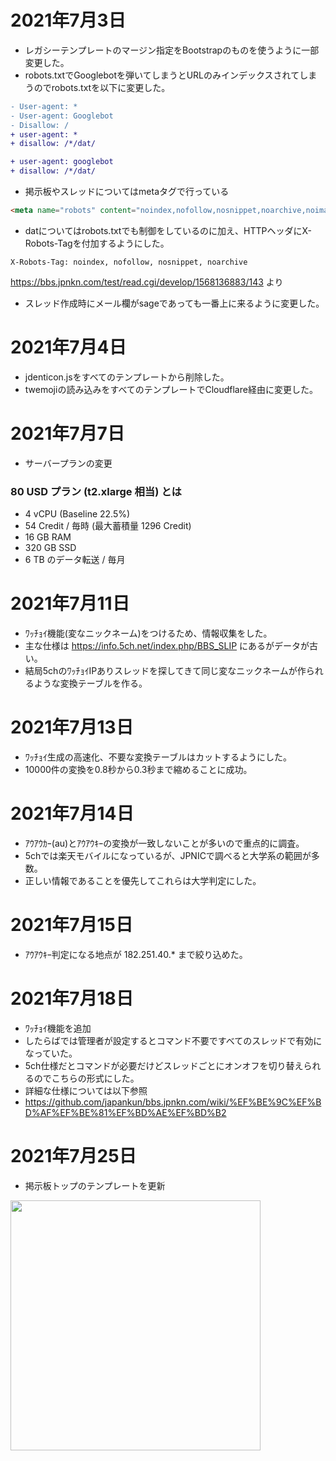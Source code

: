 # 2021年7月3日

- レガシーテンプレートのマージン指定をBootstrapのものを使うように一部変更した。
- robots.txtでGooglebotを弾いてしまうとURLのみインデックスされてしまうのでrobots.txtを以下に変更した。

```diff
- User-agent: *
- User-agent: Googlebot
- Disallow: /
+ user-agent: *
+ disallow: /*/dat/

+ user-agent: googlebot
+ disallow: /*/dat/
```

- 掲示板やスレッドについてはmetaタグで行っている
```html
<meta name="robots" content="noindex,nofollow,nosnippet,noarchive,noimageindex">
```

- datについてはrobots.txtでも制御をしているのに加え、HTTPヘッダにX-Robots-Tagを付加するようにした。
```
X-Robots-Tag: noindex, nofollow, nosnippet, noarchive
```

https://bbs.jpnkn.com/test/read.cgi/develop/1568136883/143 より
- スレッド作成時にメール欄がsageであっても一番上に来るように変更した。

# 2021年7月4日

- jdenticon.jsをすべてのテンプレートから削除した。
- twemojiの読み込みをすべてのテンプレートでCloudflare経由に変更した。

# 2021年7月7日

- サーバープランの変更

### 80 USD プラン (t2.xlarge 相当) とは

- 4 vCPU (Baseline 22.5%)
- 54 Credit / 毎時 (最大蓄積量 1296 Credit)
- 16 GB RAM
- 320 GB SSD
- 6 TB のデータ転送 / 毎月


# 2021年7月11日

- ﾜｯﾁｮｲ機能(変なニックネーム)をつけるため、情報収集をした。
- 主な仕様は https://info.5ch.net/index.php/BBS_SLIP にあるがデータが古い。
- 結局5chのﾜｯﾁｮｲIPありスレッドを探してきて同じ変なニックネームが作られるような変換テーブルを作る。

# 2021年7月13日

- ﾜｯﾁｮｲ生成の高速化、不要な変換テーブルはカットするようにした。
- 10000件の変換を0.8秒から0.3秒まで縮めることに成功。

# 2021年7月14日

- ｱｳｱｳｶｰ(au)とｱｳｱｳｷｰの変換が一致しないことが多いので重点的に調査。
- 5chでは楽天モバイルになっているが、JPNICで調べると大学系の範囲が多数。
- 正しい情報であることを優先してこれらは大学判定にした。

# 2021年7月15日

- ｱｳｱｳｷｰ判定になる地点が 182.251.40.* まで絞り込めた。

# 2021年7月18日

- ﾜｯﾁｮｲ機能を追加
- したらばでは管理者が設定するとコマンド不要ですべてのスレッドで有効になっていた。
- 5ch仕様だとコマンドが必要だけどスレッドごとにオンオフを切り替えられるのでこちらの形式にした。
- 詳細な仕様については以下参照
- https://github.com/japankun/bbs.jpnkn.com/wiki/%EF%BE%9C%EF%BD%AF%EF%BE%81%EF%BD%AE%EF%BD%B2

# 2021年7月25日

- 掲示板トップのテンプレートを更新
<img src="https://t1.jpnkn.com/wp-content/uploads/2021/07/25171920/2021-07-25-17_17_44.png" width="400">
